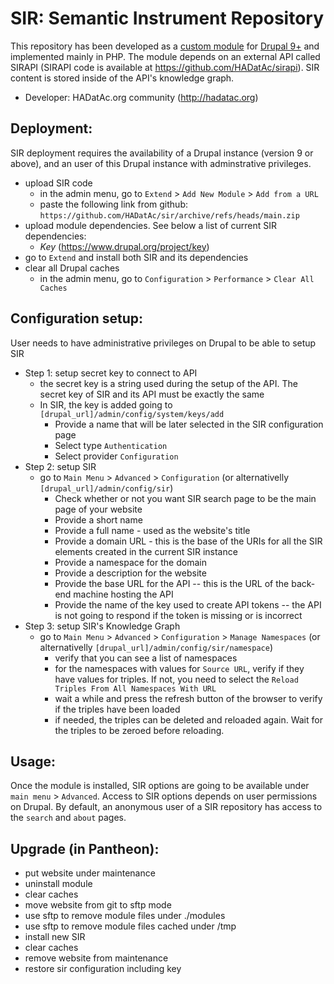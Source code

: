 # SIR: Semantic Instrument Repository

This repository has been developed as a [custom module](https://www.drupal.org/docs/develop/creating-modules) for [Drupal 9+](https://www.drupal.org/about/9) and implemented mainly in PHP. The module depends on an external API called SIRAPI (SIRAPI code is available at https://github.com/HADatAc/sirapi). SIR content is stored inside of the API's knowledge graph.  

* Developer: HADatAc.org community (http://hadatac.org)

## Deployment: 

SIR deployment requires the availability of a Drupal instance (version 9 or above), and an user of this Drupal instance with adminstrative privileges. 

* upload SIR code
  * in the admin menu, go to `Extend` > `Add New Module` > `Add from a URL`
  * paste the following link from github: `https://github.com/HADatAc/sir/archive/refs/heads/main.zip`
* upload module dependencies. See below a list of current SIR dependencies:
  * <i>Key</i> (https://www.drupal.org/project/key)
* go to `Extend` and install both SIR and its dependencies
* clear all Drupal caches
  * in the admin menu, go to `Configuration` > `Performance` > `Clear All Caches`  
 
## Configuration setup:

User needs to have administrative privileges on Drupal to be able to setup SIR

* Step 1: setup secret key to connect to API
  * the secret key is a string used during the setup of the API. The secret key of SIR and its API must be exactly the same
  * In SIR, the key is added going to `[drupal_url]/admin/config/system/keys/add`
    * Provide a name that will be later selected in the SIR configuration page
    * Select type `Authentication`
    * Select provider `Configuration`
* Step 2: setup SIR
  * go to `Main Menu` > `Advanced` > `Configuration` (or alternativelly `[drupal_url]/admin/config/sir`)
    * Check whether or not you want SIR search page to be the main page of your website
    * Provide a short name
    * Provide a full name - used as the website's title
    * Provide a domain URL - this is the base of the URIs for all the SIR elements created in the current SIR instance 
    * Provide a namespace for the domain
    * Provide a description for the website
    * Provide the base URL for the API -- this is the URL of the back-end machine hosting the API
    * Provide the name of the key used to create API tokens -- the API is not going to respond if the token is missing or is incorrect
* Step 3: setup SIR's Knowledge Graph
  * go to `Main Menu` > `Advanced` > `Configuration` > `Manage Namespaces` (or alternativelly `[drupal_url]/admin/config/sir/namespace`)
    * verify that you can see a list of namespaces
    * for the namespaces with values for `Source URL`, verify if they have values for triples. If not, you need to select the `Reload Triples From All Namespaces With URL`
    * wait a while and press the refresh button of the browser to verify if the triples have been loaded
    * if needed, the triples can be deleted and reloaded again. Wait for the triples to be zeroed before reloading.   

## Usage:

Once the module is installed, SIR options are going to be available under `main menu` > `Advanced`. Access to SIR options depends on user permissions on Drupal. By default, an anonymous user of a SIR repository has access to the `search` and `about` pages. 

## Upgrade (in Pantheon): 

* put website under maintenance
* uninstall module
* clear caches
* move website from git to sftp mode
* use sftp to remove module files under ./modules
* use sftp to remove module files cached under /tmp
* install new SIR
* clear caches
* remove website from maintenance
* restore sir configuration including key

  
